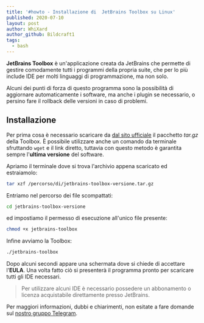 ```yaml
---
title: '#howto - Installazione di  JetBrains Toolbox su Linux'
published: 2020-07-10
layout: post
author: WhiXard
author_github: Bildcraft1
tags:
  - bash
---
```

**JetBrains Toolbox** è un'applicazione creata da JetBrains che permette di gestire comodamente tutti i programmi della propria suite, che per lo più include IDE per molti linguaggi di programmazione, ma non solo. 

Alcuni dei punti di forza di questo programma sono la possibilità di aggiornare automaticamente i software, ma anche i plugin se necessario, o persino fare il rollback delle versioni in caso di problemi.

## Installazione

Per prima cosa è necessario scaricare da <a href="https://www.jetbrains.com/toolbox-app/download/download-thanks.html?platform=linux">dal sito ufficiale</a> il pacchetto *tar.gz* della Toolbox. È possibile utilizzare anche un comando da terminale sfruttando `wget` e il link diretto, tuttavia con questo metodo è garantita sempre l'**ultima versione** del software.

Apriamo il terminale dove si trova l'archivio appena scaricato ed estraiamolo:

```bash
tar xzf /percorso/di/jetbrains-toolbox-versione.tar.gz
```

Entriamo nel percorso dei file scompattati:

```bash
cd jetbrains-toolbox-versione
```

ed impostiamo il permesso di esecuzione all'unico file presente:

```bash
chmod +x jetbrains-toolbox
```

Infine avviamo la Toolbox:

```bash
./jetbrains-toolbox
```

Dopo alcuni secondi appare una schermata dove si chiede di accettare l'**EULA**. Una volta fatto ciò si presenterà il programma pronto per scaricare tutti gli IDE necessari.

> Per utilizzare alcuni IDE è necessario possedere un abbonamento o licenza acquistabile direttamente presso JetBrains.

Per maggiori informazioni, dubbi e chiarimenti, non esitate a fare domande sul <a href="https://t.me/linuxpeople">nostro gruppo Telegram</a>.